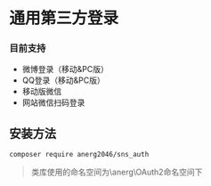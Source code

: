 # 通用第三方登录

### 目前支持
- 微博登录（移动&PC版）
- QQ登录（移动&PC版）
- 移动版微信
- 网站微信扫码登录

## 安装方法
```
composer require anerg2046/sns_auth
```

>类库使用的命名空间为\\anerg\\OAuth2命名空间下
